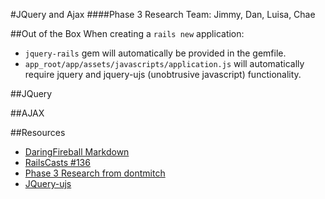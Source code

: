 #JQuery and Ajax
####Phase 3 Research
Team: Jimmy, Dan, Luisa, Chae

##Out of the Box
When creating a `rails new` application:
  -  `jquery-rails` gem will automatically be provided in the gemfile.
  -  `app_root/app/assets/javascripts/application.js` will automatically require jquery and jquery-ujs (unobtrusive javascript) functionality.
  
##JQuery

##AJAX

##Resources
-  [DaringFireball Markdown](http://daringfireball.net/projects/markdown/syntax#link)
-  [RailsCasts #136](http://railscasts.com/episodes/136-jquery-ajax-revised)
-  [Phase 3 Research from dontmitch](https://github.com/dontmitch/intro_to_rails/blob/master/Guides/7_jquery_and_ajax.md)
-  [JQuery-ujs](https://github.com/rails/jquery-ujs/wiki/ajax)
